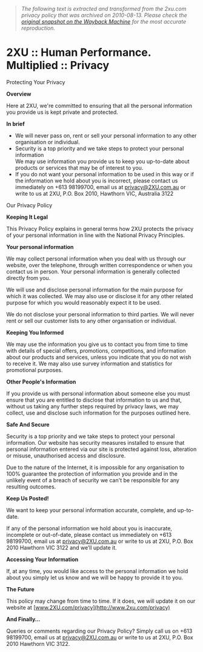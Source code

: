 > *The following text is extracted and transformed from the 2xu.com privacy policy that was archived on 2010-08-13. Please check the [original snapshot on the Wayback Machine](https://web.archive.org/web/20100813025425id_/http%3A//www.2xu.com/privacy) for the most accurate reproduction.*

# 2XU :: Human Performance. Multiplied :: Privacy

Protecting Your Privacy

**Overview**

Here at 2XU, we're committed to ensuring that all the personal information you provide us is kept private and protected.

**In brief**

  * We will never pass on, rent or sell your personal information to any other organisation or individual.
  * Security is a top priority and we take steps to protect your personal information  
We may use information you provide us to keep you up-to-date about products or services that may be of interest to you.
  * If you do not want your personal information to be used in this way or if the information we hold about you is incorrect, please contact us immediately on +613 98199700, email us at privacy@2XU.com.au or write to us at 2XU, P.O. Box 2010, Hawthorn VIC, Australia 3122



Our Privacy Policy

**Keeping It Legal**

This Privacy Policy explains in general terms how 2XU protects the privacy of your personal information in line with the National Privacy Principles.

**Your personal information**

We may collect personal information when you deal with us through our website, over the telephone, through written correspondence or when you contact us in person. Your personal information is generally collected directly from you.

We will use and disclose personal information for the main purpose for which it was collected. We may also use or disclose it for any other related purpose for which you would reasonably expect it to be used.

We do not disclose your personal information to third parties. We will never rent or sell our customer lists to any other organisation or individual.

**Keeping You Informed**

We may use the information you give us to contact you from time to time with details of special offers, promotions, competitions, and information about our products and services, unless you indicate that you do not wish to receive it. We may also use survey information and statistics for promotional purposes.

**Other People's Information**

If you provide us with personal information about someone else you must ensure that you are entitled to disclose that information to us and that, without us taking any further steps required by privacy laws, we may collect, use and disclose such information for the purposes outlined here.

**Safe And Secure**

Security is a top priority and we take steps to protect your personal information. Our website has security measures installed to ensure that personal information entered via our site is protected against loss, alteration or misuse, unauthorised access and disclosure.

Due to the nature of the Internet, it is impossible for any organisation to 100% guarantee the protection of information you provide and in the unlikely event of a breach of security we can't be responsible for any resulting outcomes.

**Keep Us Posted!**

We want to keep your personal information accurate, complete, and up-to-date.

If any of the personal information we hold about you is inaccurate, incomplete or out-of-date, please contact us immediately on +613 98199700, email us at [privacy@2XU.com.au](mailto:privacy@2XU.com.au) or write to us at 2XU, P.O. Box 2010 Hawthorn VIC 3122 and we’ll update it.

**Accessing Your Information**

If, at any time, you would like access to the personal information we hold about you simply let us know and we will be happy to provide it to you.

**The Future**

This policy may change from time to time. If it does, we will update it on our website at [www.2XU.com/privacy](http://www.2xu.com/privacy)

**And Finally…**

Queries or comments regarding our Privacy Policy? Simply call us on +613 98199700, email us at [privacy@2XU.com.au](mailto:privacy@2XU.com.au) or write to us at 2XU, P.O. Box 2010 Hawthorn VIC 3122.  

